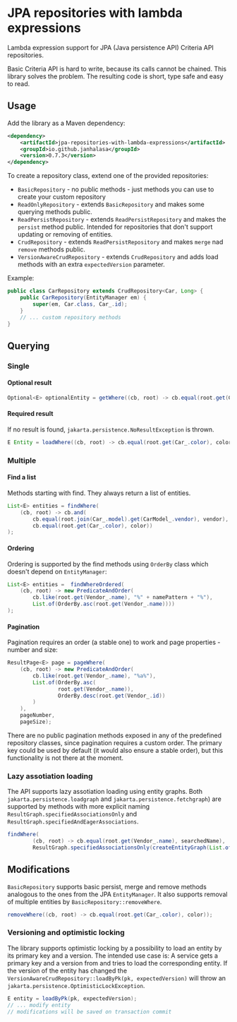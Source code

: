 # JPA repositories with lambda expressions #

Lambda expression support for JPA (Java persistence API) Criteria API repositories.

Basic Criteria API is hard to write, because its calls cannot be chained. This library solves the problem. 
The resulting code is short, type safe and easy to read.

## Usage ##

Add the library as a Maven dependency:

```xml
<dependency>
    <artifactId>jpa-repositories-with-lambda-expressions</artifactId>
    <groupId>io.github.janhalasa</groupId>
    <version>0.7.3</version>
</dependency>
```
To create a repository class, extend one of the provided repositories:

* `BasicRepository` - no public methods - just methods you can use to create your custom repository
* `ReadOnlyRepository` - extends `BasicRepository` and makes some querying methods public.
* `ReadPersistRepository` - extends `ReadPersistRepository` and makes the `persist` method public. Intended for repositories that don't support updating or removing of entities.
* `CrudRepository` - extends `ReadPersistRepository` and makes `merge` nad `remove` methods public.
* `VersionAwareCrudRepository` - extends `CrudRepository` and adds load methods with an extra `expectedVersion` parameter.

Example:
```java
public class CarRepository extends CrudRepository<Car, Long> {
    public CarRepository(EntityManager em) {
        super(em, Car.class, Car_.id);
    }
    // ... custom repository methods
}
```

## Querying ##

### Single ####

#### Optional result ####

 ```java
Optional<E> optionalEntity = getWhere((cb, root) -> cb.equal(root.get(Car_.color), color));
```

#### Required result ####

If no result is found, `jakarta.persistence.NoResultException` is thrown.

```java
E Entity = loadWhere((cb, root) -> cb.equal(root.get(Car_.color), color));
```

### Multiple ###

#### Find a list ####

Methods starting with find. They always return a list of entities.

```java
List<E> entities = findWhere(
    (cb, root) -> cb.and(
        cb.equal(root.join(Car_.model).get(CarModel_.vendor), vendor),
        cb.equal(root.get(Car_.color), color))
);
```

#### Ordering ####

Ordering is supported by the find methods using `OrderBy` class which doesn't depend on `EntityManager`:

```java
List<E> entities =  findWhereOrdered(
    (cb, root) -> new PredicateAndOrder(
        cb.like(root.get(Vendor_.name), "%" + namePattern + "%"),
        List.of(OrderBy.asc(root.get(Vendor_.name))))
);
```

#### Pagination ####

Pagination requires an order (a stable one) to work and page properties - number and size:

```java
ResultPage<E> page = pageWhere(
    (cb, root) -> new PredicateAndOrder(
        cb.like(root.get(Vendor_.name), "%a%"),
        List.of(OrderBy.asc(
                root.get(Vendor_.name)),
                OrderBy.desc(root.get(Vendor_.id))
        )
    ),
    pageNumber,
    pageSize);
```

There are no public pagination methods exposed in any of the predefined repository classes, 
since pagination requires a custom order. The primary key could be used by default (it would also ensure a stable order),
but this functionality is not there at the moment.

### Lazy assotiation loading ###

The API supports lazy assotiation loading using entity graphs. Both `jakarta.persistence.loadgraph` and `jakarta.persistence.fetchgraph`)
are supported by methods with more explicit naming `ResultGraph.specifiedAssociationsOnly` and `ResultGraph.specifiedAndEagerAssociations`.

```java
findWhere(
        (cb, root) -> cb.equal(root.get(Vendor_.name), searchedName),
        ResultGraph.specifiedAssociationsOnly(createEntityGraph(List.of(Vendor_.models))));
```

## Modifications ##

`BasicRepository` supports basic persist, merge and remove methods analogous to the ones from the JPA `EntityManager`.
It also supports removal of multiple entities by `BasicRepository::removeWhere`.

```java
removeWhere((cb, root) -> cb.equal(root.get(Car_.color), color));
```

### Versioning and optimistic locking ###

The library supports optimistic locking by a possibility to load an entity by its primary key and a version.
The intended use case is: A service gets a primary key and a version from and tries to load the corresponding entity. 
If the version of the entity has changed the `VersionAwareCrudRepository::loadByPk(pk, expectedVersion)` will throw
an `jakarta.persistence.OptimisticLockException`.

```java
E entity = loadByPk(pk, expectedVersion);
// ... modify entity
// modifications will be saved on transaction commit
```